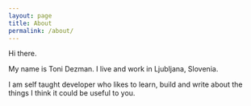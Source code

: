 ```yaml
---
layout: page
title: About
permalink: /about/
---
```


Hi there.

My name is Toni Dezman. I live and work in Ljubljana, Slovenia.

I am self taught developer who likes to learn, build and write about the things I think it could be useful to you.
